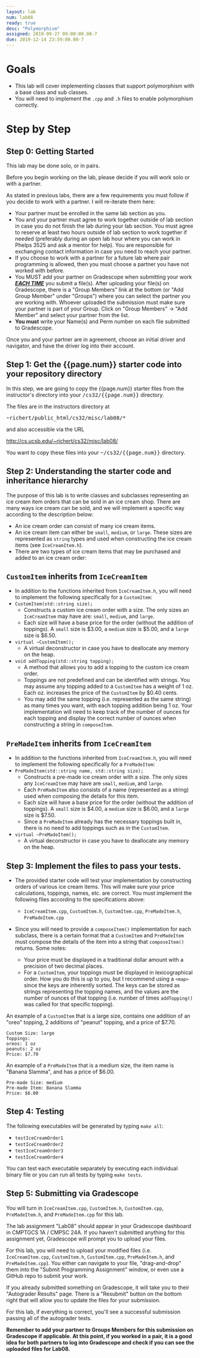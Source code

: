 ```yaml
---
layout: lab
num: lab08
ready: true
desc: "Polymorphism"
assigned: 2019-09-27 09:00:00.00-7
due: 2019-12-14 23:59:00.00-7
---
```


# Goals

* This lab will cover implementing classes that support polymorphism with a base class and sub classes.
* You will need to implement the `.cpp` and `.h` files to enable polymorphism correctly.

# Step by Step

## Step 0: Getting Started

This lab may be done solo, or in pairs.

Before you begin working on the lab, please decide if you will work solo or with a partner.

As stated in previous labs, there are a few requirements you must follow if you decide to work with a partner. I will re-iterate them here:

* Your partner must be enrolled in the same lab section as you.
* You and your partner must agree to work together outside of lab section in case you do not finish the lab during your lab section. You must agree to reserve at least two hours outside of lab section to work together if needed (preferably during an open lab hour where you can work in Phelps 3525 and ask a mentor for help). You are responsible for exchanging contact information in case you need to reach your partner.
* If you choose to work with a partner for a future lab where pair programming is allowed, then you must choose a partner you have not worked with before.
* You MUST add your partner on Gradescope when submitting your work <strong>*<u>EACH TIME</u>*</strong> you submit a file(s). After uploading your file(s) on Gradescope, there is a "Group Members" link at the bottom (or "Add Group Member" under "Groups") where you can select the partner you are working with. Whoever uploaded the submission must make sure your partner is part of your Group. Click on "Group Members" -> "Add Member" and select your partner from the list.
* <b> You must</b> write your Name(s) and Perm number on each file submitted to Gradescope.

Once you and your partner are in agreement, choose an initial driver and navigator, and have the driver log into their account.

## Step 1: Get the {{page.num}} starter code into your repository directory

In this step, we are going to copy the {{page.num}} starter files from the instructor's directory into your <tt>/cs32/{{page.num}}</tt> directory.

The files are in the instructors directory at 

<tt>~richert/public_html/cs32/misc/lab08/*</tt>

and also accessible via the URL

<http://cs.ucsb.edu/~richert/cs32/misc/lab08/>

You want to copy these files into your <tt>~/cs32/{{page.num}}</tt> directory.

## Step 2: Understanding the starter code and inheritance hierarchy

The purpose of this lab is to write classes and subclasses representing an ice cream item orders that can be sold in an ice cream shop. There are many ways ice cream can be sold, and we will implement a specific way according to the description below:

* An ice cream order can consist of many ice cream items.
* An ice cream item can either be `small`, `medium`, or `large`. These sizes are represented as `string` types and used when constructing the ice cream items (see `IceCreamItem.h`).
* There are two types of ice cream items that may be purchased and added to an ice cream order:

## `CustomItem` inherits from `IceCreamItem`
* In addition to the functions inherited from `IceCreamItem.h`, you will need to implement the following specifically for a `CustomItem`:
* `CustomItem(std::string size);`
	* Constructs a custom ice cream order with a size. The only sizes an `IceCreamItem` may have are: `small`, `medium`, and `large`.
	* Each size will have a base price for the order (without the addition of toppings). A `small` size is $3.00, a `medium` size is $5.00, and a `large` size is $6.50.
* `virtual ~CustomItem();`
	* A virtual deconstructor in case you have to deallocate any memory on the heap.
* `void addTopping(std::string topping);`
	* A method that allows you to add a topping to the custom ice cream order.
	* Toppings are not predefined and can be identified with strings. You may assume any topping added to a `CustomItem` has a weight of 1 oz. Each oz. increases the price of the `CustomItem` by $0.40 cents.
	* You may add the same topping (i.e. represented as the same string) as many times you want, with each topping addition being 1 oz. Your implementation will need to keep track of the number of ounces for each topping and display the correct number of ounces when constructing a string in `composeItem`.

## `PreMadeItem` inherits from `IceCreamItem`
* In addition to the functions inherited from `IceCreamItem.h`, you will need to implement the following specifically for a `PreMadeItem`:
* `PreMadeItem(std::string name, std::string size);`
	* Constructs a pre-made ice cream order with a size. The only sizes any `IceCreamItem` may have are `small`, `medium`, and `large`.
	* Each `PreMadeItem` also consists of a name (represented as a string) used when composing the details for this item.
	* Each size will have a base price for the order (without the addition of toppings). A `small` size is $4.00, a `medium` size is $6.00, and a `large` size is $7.50.
	* Since a `PreMadeItem` already has the necessary toppings built in, there is no need to add toppings such as in the `CustomItem`.
* `virtual ~PreMadeItem();`
	* A virtual deconstructor in case you have to deallocate any memory on the heap.

## Step 3: Implement the files to pass your tests.
* The provided starter code will test your implementation by constructing orders of various ice cream items. This will make sure your price calculations, toppings, names, etc. are correct. You must implement the following files according to the specifications above:
	* `IceCreamItem.cpp`, `CustomItem.h`, `CustomItem.cpp`, `PreMadeItem.h`, `PreMadeItem.cpp`

* Since you will need to provide a `composeItem()` implementation for each subclass, there is a certain format that a `CustomItem` and `PreMadeItem` must compose the details of the item into a string that `composeItem()` returns. Some notes:
	* Your price must be displayed in a traditional dollar amount with a precision of two decimal places.
	* For a `CustomItem`, your toppings must be displayed in lexicographical order. How you do this is up to you, but I recommend using a `<map>` since the keys are inherently sorted. The keys can be stored as strings representing the topping names, and the values are the number of ounces of that topping (i.e. number of times `addTopping()` was called for that specific topping).

An example of a `CustomItem` that is a large size, contains one addition of an "oreo" topping, 2 additions of "peanut" topping, and a price of $7.70.

```
Custom Size: large
Toppings:
oreos: 1 oz
peanuts: 2 oz
Price: $7.70
```

An example of a `PreMadeItem` that is a medium size, the item name is "Banana Slamma", and has a price of $6.00.

```
Pre-made Size: medium
Pre-made Item: Banana Slamma
Price: $6.00
```

## Step 4: Testing

The following executables will be generated by typing `make all`:

* `testIceCreamOrder1`
* `testIceCreamOrder2`
* `testIceCreamOrder3`
* `testIceCreamOrder4`

You can test each executable separately by executing each individual binary file or you can run all tests by typing `make tests`.

## Step 5: Submitting via Gradescope

You will turn in `IceCreamItem.cpp`, `CustomItem.h`, `CustomItem.cpp`, `PreMadeItem.h`, and `PreMadeItem.cpp` for this lab.

The lab assignment "Lab08" should appear in your Gradescope dashboard in CMPTGCS 1A / CMPSC 24A. If you haven't submitted anything for this assignment yet, Gradescope will prompt you to upload your files.

For this lab, you will need to upload your modified files (i.e. `IceCreamItem.cpp`, `CustomItem.h`, `CustomItem.cpp`, `PreMadeItem.h`, and `PreMadeItem.cpp`). You either can navigate to your file, "drag-and-drop" them into the "Submit Programming Assignment" window, or even use a GitHub repo to submit your work.

If you already submitted something on Gradescope, it will take you to their "Autograder Results" page. There is a "Resubmit" button on the bottom right that will allow you to update the files for your submission.

For this lab, if everything is correct, you'll see a successful submission passing all of the autograder tests.

**Remember to add your partner to Groups Members for this submission on Gradescope if applicable. At this point, if you worked in a pair, it is a good idea for both partners to log into Gradescope and check if you can see the uploaded files for Lab08.**

